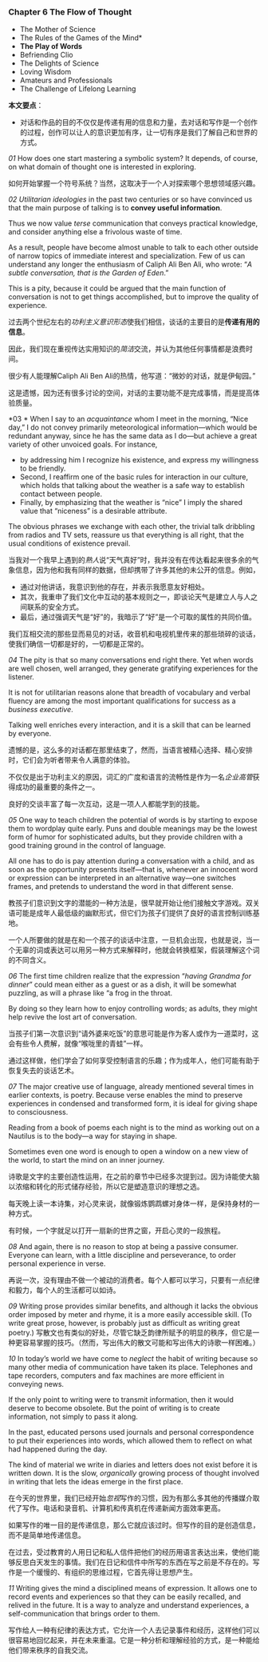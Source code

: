 ### Chapter 6 The Flow of Thought
* The Mother of Science
* The Rules of the Games of the Mind*
* **The Play of Words**
* Befriending Clio
* The Delights of Science
* Loving Wisdom
* Amateurs and Professionals
* The Challenge of Lifelong Learning

**本文要点**：
* 对话和作品的目的不仅仅是传递有用的信息和力量，去对话和写作是一个创作的过程，创作可以让人的意识更加有序，让一切有序是我们了解自己和世界的方式。

*01*
How does one start mastering a symbolic system? It depends, of course, on what domain of thought one is interested in exploring. 
 
如何开始掌握一个符号系统？当然，这取决于一个人对探索哪个思想领域感兴趣。 

*02*
*Utilitarian ideologies* in the past two centuries or so have convinced us that the main purpose of talking is to **convey useful information**. 

Thus we now value *terse* communication that conveys practical knowledge, and consider anything else a frivolous waste of time. 

As a result, people have become almost unable to talk to each other outside of narrow topics of immediate interest and specialization. Few of us can understand any longer the enthusiasm of Caliph Ali Ben Ali, who wrote: “*A subtle conversation, that is the Garden of Eden*.” 

This is a pity, because it could be argued that the main function of conversation is not to get things accomplished, but to improve the quality of experience.

过去两个世纪左右的*功利主义意识形态*使我们相信，谈话的主要目的是**传递有用的信息**。

因此，我们现在重视传达实用知识的*简洁*交流，并认为其他任何事情都是浪费时间。

很少有人能理解Caliph Ali Ben Ali的热情，他写道：“微妙的对话，就是伊甸园。”

这是遗憾，因为还有很多讨论的空间，对话的主要功能不是完成事情，而是提高体验质量。

*03 *
When I say to an *acquaintance* whom I meet in the morning, “Nice day,” I do not convey primarily meteorological information—which would be redundant anyway, since he has the same data as I do—but achieve a great variety of other unvoiced goals. For instance, 
* by addressing him I recognize his existence, and express my willingness to be friendly. 
* Second, I reaffirm one of the basic rules for interaction in our culture, which holds that talking about the weather is a safe way to establish contact between people. 
* Finally, by emphasizing that the weather is “nice” I imply the shared value that “niceness” is a desirable attribute. 

The obvious phrases we exchange with each other, the trivial talk dribbling from radios and TV sets, reassure us that everything is all right, that the usual conditions of existence prevail.

当我对一个我早上遇到的*熟人*说“天气真好”时，我并没有在传达看起来很多余的气象信息，因为他和我有同样的数据，但却携带了许多其他的未公开的信息。例如，
* 通过对他讲话，我意识到他的存在，并表示我愿意友好相处。
* 其次，我重申了我们文化中互动的基本规则之一，即谈论天气是建立人与人之间联系的安全方式。
* 最后，通过强调天气是“好”的，我暗示了“好”是一个可取的属性的共同价值。

我们互相交流的那些显而易见的对话，收音机和电视机里传来的那些琐碎的谈话，使我们确信一切都是好的，一切都是正常的。

*04*
The pity is that so many conversations end right there. Yet when words are well chosen, well arranged, they generate gratifying experiences for the listener. 

It is not for utilitarian reasons alone that breadth of vocabulary and verbal fluency are among the most important qualifications for success as a *business executive*. 

Talking well enriches every interaction, and it is a skill that can be learned by everyone.

遗憾的是，这么多的对话都在那里结束了，然而，当语言被精心选择、精心安排时，它们会为听者带来令人满意的体验。

不仅仅是出于功利主义的原因，词汇的广度和语言的流畅性是作为一名*企业高管*获得成功的最重要的条件之一。

良好的交谈丰富了每一次互动，这是一项人人都能学到的技能。

*05*
One way to teach children the potential of words is by starting to expose them to wordplay quite early. Puns and double meanings may be the lowest form of humor for sophisticated adults, but they provide children with a good training ground in the control of language. 

All one has to do is pay attention during a conversation with a child, and as soon as the opportunity presents itself—that is, whenever an innocent word or expression can be interpreted in an alternative way—one switches frames, and pretends to understand the word in that different sense.

教孩子们意识到文字的潜能的一种方法是，很早就开始让他们接触文字游戏。双关语可能是成年人最低级的幽默形式，但它们为孩子们提供了良好的语言控制训练基地。

一个人所要做的就是在和一个孩子的谈话中注意，一旦机会出现，也就是说，当一个无辜的词或表达可以用另一种方式来解释时，他就会转换框架，假装理解这个词的不同含义。

*06*
The first time children realize that the expression “*having Grandma for dinner*” could mean either as a guest or as a dish, it will be somewhat puzzling, as will a phrase like “a frog in the throat. 

By doing so they learn how to enjoy controlling words; as adults, they might help revive the lost art of conversation.

当孩子们第一次意识到“请外婆来吃饭”的意思可能是作为客人或作为一道菜时，这会有些令人费解，就像“喉咙里的青蛙”一样。

通过这样做，他们学会了如何享受控制语言的乐趣；作为成年人，他们可能有助于恢复失去的谈话艺术。

*07*
The major creative use of language, already mentioned several times in earlier contexts, is poetry. Because verse enables the mind to preserve experiences in condensed and transformed form, it is ideal for giving shape to consciousness. 

Reading from a book of poems each night is to the mind as working out on a Nautilus is to the body—a way for staying in shape. 

Sometimes even one word is enough to open a window on a new view of the world, to start the mind on an inner journey.

诗歌是文字的主要创造性运用，在之前的章节中已经多次提到过。因为诗能使大脑以浓缩和转化的形式储存经验，所以它是塑造意识的理想之选。

每天晚上读一本诗集，对心灵来说，就像锻炼鹦鹉螺对身体一样，是保持身材的一种方式。

有时候，一个字就足以打开一扇新的世界之窗，开启心灵的一段旅程。

*08*
And again, there is no reason to stop at being a passive consumer. Everyone can learn, with a little discipline and perseverance, to order personal experience in verse. 

再说一次，没有理由不做一个被动的消费者。每个人都可以学习，只要有一点纪律和毅力，每个人的生活都可以如诗。

*09*
Writing prose provides similar benefits, and although it lacks the obvious order imposed by meter and rhyme, it is a more easily accessible skill. (To write great prose, however, is probably just as difficult as writing great poetry.)
写散文也有类似的好处，尽管它缺乏韵律所赋予的明显的秩序，但它是一种更容易掌握的技巧。（然而，写出伟大的散文可能和写出伟大的诗歌一样困难。）

*10*
In today’s world we have come to *neglect* the habit of writing because so many other media of communication have taken its place. Telephones and tape recorders, computers and fax machines are more efficient in conveying news. 

If the only point to writing were to transmit information, then it would deserve to become obsolete. But the point of writing is to create information, not simply to pass it along. 

In the past, educated persons used journals and personal correspondence to put their experiences into words, which allowed them to reflect on what had happened during the day. 

The kind of material we write in diaries and letters does not exist before it is written down. It is the slow, *organically* growing process of thought involved in writing that lets the ideas emerge in the first place.

在今天的世界里，我们已经开始*忽视*写作的习惯，因为有那么多其他的传播媒介取代了写作。电话和录音机、计算机和传真机在传递新闻方面效率更高。

如果写作的唯一目的是传递信息，那么它就应该过时。但写作的目的是创造信息，而不是简单地传递信息。

在过去，受过教育的人用日记和私人信件把他们的经历用语言表达出来，使他们能够反思白天发生的事情。我们在日记和信件中所写的东西在写之前是不存在的。写作是一个缓慢的、有组织的思维过程，它首先得让思想产生。

*11*
Writing gives the mind a disciplined means of expression. It allows one to record events and experiences so that they can be easily recalled, and relived in the future. It is a way to analyze and understand experiences, a self-communication that brings order to them.

写作给人一种有纪律的表达方式，它允许一个人去记录事件和经历，这样他们可以很容易地回忆起来，并在未来重温。它是一种分析和理解经验的方式，是一种能给他们带来秩序的自我交流。





